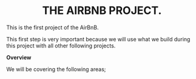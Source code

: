 <h1 align="center">THE AIRBNB PROJECT.</h1>
This is the first project of the AirBnB.

This first step is very important because we will use what we build during this project with all other following projects.

**Overview**
  
We will be covering the following areas;
